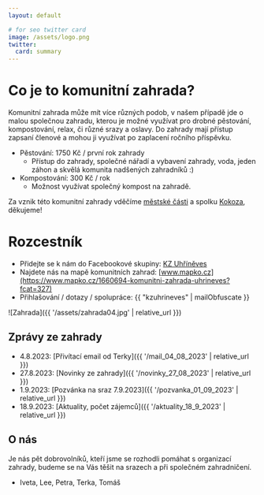 ```yaml
---
layout: default

# for seo twitter card
image: /assets/logo.png
twitter:
  card: summary
---
```


# Co je to komunitní zahrada?

Komunitní zahrada může mít více různých podob, v našem případě jde o malou společnou zahradu, kterou je možné využívat pro drobné pěstování, kompostování, relax, či různé srazy a oslavy. Do zahrady mají přístup zapsaní členové a mohou ji využívat po zaplacení ročního příspěvku.

- Pěstování: 1750 Kč / první rok zahrady
  - Přístup do zahrady, společné nářadí a vybavení zahrady, voda, jeden záhon a skvělá komunita nadšených zahradníků :)
- Kompostování: 300 Kč / rok
  - Možnost využívat společný kompost na zahradě.

Za vznik této komunitní zahrady vděčíme [městské části](https://www.praha22.cz/zpravy/zivotni-prostredi/komunitni-zahrada-uhrineves-v-prostoru-za-radnici-anketa-6202cs.html) a spolku [Kokoza](https://kokoza.cz/), děkujeme!

# Rozcestník

- Přidejte se k nám do Facebookové skupiny: [KZ&nbsp;Uhříněves](https://www.facebook.com/groups/3586237255032092/)
- Najdete nás na mapě komunitních zahrad: [www.mapko.cz](https://www.mapko.cz/1660694-komunitni-zahrada-uhrineves?fcat=327)
- Přihlašování / dotazy / spolupráce: {{ "kzuhrineves" | mailObfuscate }}

![Zahrada]({{ '/assets/zahrada04.jpg' | relative_url }})

## Zprávy ze zahrady

- 4.8.2023: [Přivítací email od Terky]({{ '/mail_04_08_2023' | relative_url }})
- 27.8.2023: [Novinky ze zahrady]({{ '/novinky_27_08_2023' | relative_url }})
- 1.9.2023: [Pozvánka na sraz 7.9.2023]({{ '/pozvanka_01_09_2023' | relative_url }})
- 18.9.2023: [Aktuality, počet zájemců]({{ '/aktuality_18_9_2023' | relative_url }})

## O nás

Je nás pět dobrovolníků, kteří jsme se rozhodli pomáhat s organizací zahrady, budeme se na Vás těšit na srazech a při společném zahradničení.

- Iveta, Lee, Petra, Terka, Tomáš
